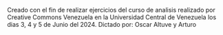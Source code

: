 Creado con el fin de realizar ejercicios del curso de analisis realizado por Creative Commons Venezuela en la Universidad Central de Venezuela los dias 3, 4 y 5 de Junio del 2024.
Dictado por: Oscar Altuve y Arturo 
